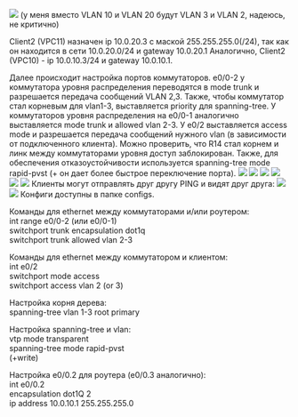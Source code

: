 ![](https://github.com/LiyaKul/networks/blob/main/hw1/images/schema.png)
(у меня вместо VLAN 10 и VLAN 20 будут VLAN 3 и VLAN 2, надеюсь, не критично)

Client2 (VPC11) назначен ip 10.0.20.3 с маской 255.255.255.0(/24), так как он находится в сети 10.0.20.0/24 и gateway 10.0.20.1 
Аналогично, Client2 (VPC10) - ip 10.0.10.3/24 и gateway 10.0.10.1.

Далее происходит настройка портов коммутаторов. 
e0/0-2 у коммутатора уровня распределения переводятся в mode trunk и разрешается передача сообщений VLAN 2,3. Также, чтобы коммутатор стал корневым для vlan1-3, выставляется priority для spanning-tree.
У коммутаторов уровня распределения на e0/0-1 аналогично выставляется mode trunk и allowed vlan 2-3. У e0/2 выставляется access mode и разрешается передача сообщений нужного vlan (в зависимости от подключенного клиента).
Можно проверить, что R14 стал корнем и линк между коммутаторами уровня доступ заблокирован. Также, для обеспечения отказоустойчивости используется spanning-tree mode rapid-pvst (+ он дает более быстрое переключение порта).
![](images/14_2.png)
![](images/14_3.png)
![](images/16_2.png)
![](images/16_3.png)
![](images/17_2.png)
![](images/17_3.png)
Клиенты могут отправлять друг другу PING и видят друг друга:
![](images/10.png)
![](images/11.png)
Конфиги доступны в папке configs.

Команды для ethernet между коммутаторами и/или роутером:  
int range e0/0-2 (или e0/0-1)  
switchport trunk encapsulation dot1q  
switchport trunk allowed vlan 2-3  

Команды для ethernet между коммутатором и клиентом:  
int e0/2  
switchport mode access  
switchport access vlan 2 (or 3)  

Настройка корня дерева:  
spanning-tree vlan 1-3 root primary 

Настройка spanning-tree и vlan:  
vtp mode transparent  
spanning-tree mode rapid-pvst  
(+write)  

Настройка e0/0.2 для роутера (e0/0.3 аналогично):  
int e0/0.2  
encapsulation dot1Q 2  
ip address 10.0.10.1 255.255.255.0  
